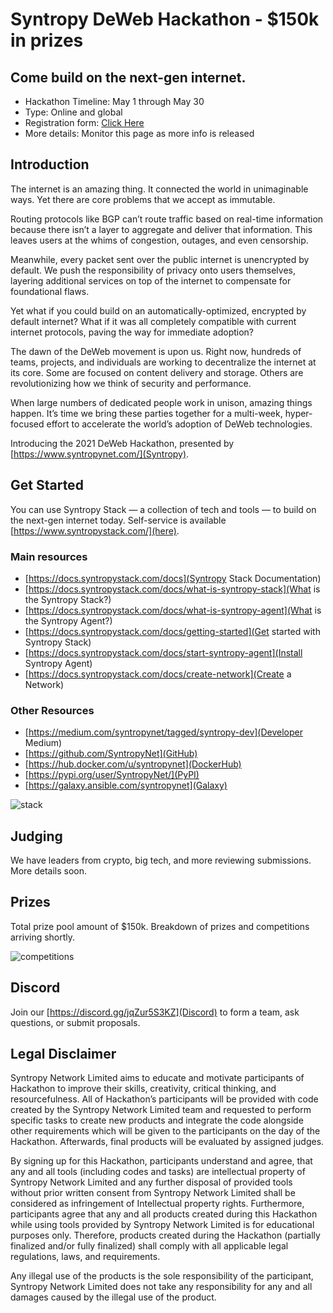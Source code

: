 # Syntropy DeWeb Hackathon - $150k in prizes

## Come build on the next-gen internet.

- Hackathon Timeline: May 1 through May 30
- Type: Online and global
- Registration form: [Click Here](https://form.typeform.com/to/oURrUdH9)
- More details: Monitor this page as more info is released

## Introduction

The internet is an amazing thing. It connected the world in unimaginable ways. Yet there are core problems that we accept as immutable. 

Routing protocols like BGP can’t route traffic based on real-time information because there isn’t a layer to aggregate and deliver that information. This leaves users at the whims of congestion, outages, and even censorship.

Meanwhile, every packet sent over the public internet is unencrypted by default. We push the responsibility of privacy onto users themselves, layering additional services on top of the internet to compensate for foundational flaws.

Yet what if you could build on an automatically-optimized, encrypted by default internet? What if it was all completely compatible with current internet protocols, paving the way for immediate adoption?

The dawn of the DeWeb movement is upon us. Right now, hundreds of teams, projects, and individuals are working to decentralize the internet at its core. Some are focused on content delivery and storage. Others are revolutionizing how we think of security and performance.

When large numbers of dedicated people work in unison, amazing things happen. It’s time we bring these parties together for a multi-week, hyper-focused effort to accelerate the world’s adoption of DeWeb technologies.

Introducing the 2021 DeWeb Hackathon, presented by [https://www.syntropynet.com/](Syntropy).

## Get Started

You can use Syntropy Stack — a collection of tech and tools — to build on the next-gen internet today. Self-service is available [https://www.syntropystack.com/](here).

### Main resources
- [https://docs.syntropystack.com/docs](Syntropy Stack Documentation)
- [https://docs.syntropystack.com/docs/what-is-syntropy-stack](What is the Syntropy Stack?)
- [https://docs.syntropystack.com/docs/what-is-syntropy-agent](What is the Syntropy Agent?)
- [https://docs.syntropystack.com/docs/getting-started](Get started with Syntropy Stack)
- [https://docs.syntropystack.com/docs/start-syntropy-agent](Install Syntropy Agent)
- [https://docs.syntropystack.com/docs/create-network](Create a Network)
### Other Resources
- [https://medium.com/syntropynet/tagged/syntropy-dev](Developer Medium)
- [https://github.com/SyntropyNet](GitHub)
- [https://hub.docker.com/u/syntropynet](DockerHub)
- [https://pypi.org/user/SyntropyNet/](PyPI)
- [https://galaxy.ansible.com/syntropynet](Galaxy)

![stack](https://user-images.githubusercontent.com/5236121/114748535-b2f5c200-9d5a-11eb-8615-cc8811385d10.png)

## Judging
We have leaders from crypto, big tech, and more reviewing submissions. More details soon.

## Prizes
Total prize pool amount of $150k. Breakdown of prizes and competitions arriving shortly.

![competitions](https://user-images.githubusercontent.com/5236121/114748612-c30da180-9d5a-11eb-926c-cb8ed2bec30f.png)

## Discord
Join our [https://discord.gg/jqZur5S3KZ](Discord) to form a team, ask questions, or submit proposals.

## Legal Disclaimer

Syntropy Network Limited aims to educate and motivate participants of Hackathon to improve their skills, creativity, critical thinking, and resourcefulness. All of Hackathon’s participants will be provided with code created by the Syntropy Network Limited team and requested to perform specific tasks to create new products and integrate the code alongside other requirements which will be given to the participants on the day of the Hackathon. Afterwards, final products will be evaluated by assigned judges. 

By signing up for this Hackathon, participants understand and agree, that any and all tools (including codes and tasks) are intellectual property of Syntropy Network Limited and any further disposal of provided tools without prior written consent from Syntropy Network Limited shall be considered as infringement of Intellectual property rights. Furthermore, participants agree that any and all products created during this Hackathon while using tools provided by Syntropy Network Limited is for educational purposes only. Therefore, products created during the Hackathon (partially finalized and/or fully finalized) shall comply with all applicable legal regulations, laws, and requirements. 

Any illegal use of the products is the sole responsibility of the participant, Syntropy Network Limited does not take any responsibility for any and all damages caused by the illegal use of the product.

